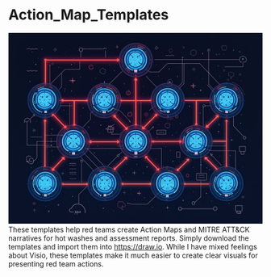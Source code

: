 # Action_Map_Templates
![alt tag](https://github.com/beatenyou/Action_Map_Templates/blob/main/github-action-map.png)
These templates help red teams create Action Maps and MITRE ATT&CK narratives for hot washes and assessment reports. Simply download the templates and import them into https://draw.io. While I have mixed feelings about Visio, these templates make it much easier to create clear visuals for presenting red team actions.
